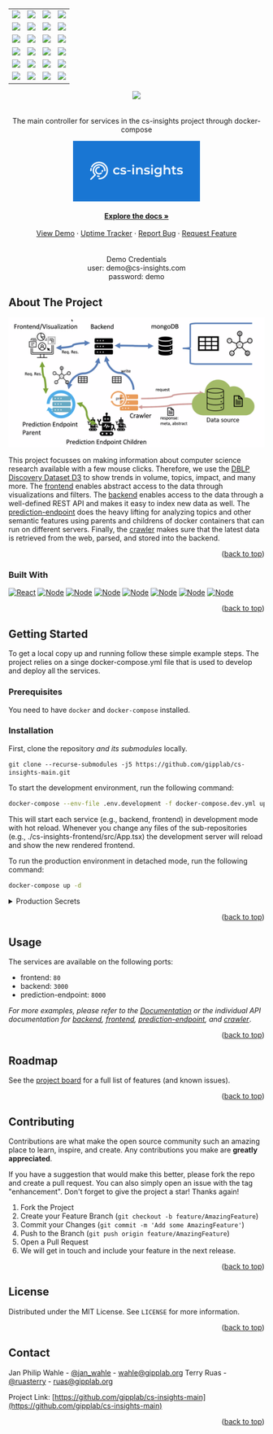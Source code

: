 <div id="top"></div>
<!--
*** Thanks for checking out the Best-README-Template. If you have a suggestion
*** that would make this better, please fork the repo and create a pull request
*** or simply open an issue with the tag "enhancement".
*** Don't forget to give the project a star!
*** Thanks again! Now go create something AMAZING! :D
-->

<!-- PROJECT LOGO -->
<br />
<div align="center">
<table>
  <tr>
  <td><a href="https://github.com/gipplab/cs-insights-frontend"><img src="https://img.shields.io/badge/GitHub-Frontend-green?style=for-the-badge"/></a></td>
  <td><a href="https://github.com/gipplab/cs-insights-frontend/issues"><img src="https://img.shields.io/github/issues/gipplab/cs-insights-frontend.svg?style=for-the-badge"/></a></td>
  <td><a href="https://github.com/gipplab/cs-insights-frontend/graphs/contributors"><img src="https://img.shields.io/github/contributors/gipplab/cs-insights-frontend.svg?style=for-the-badge"/></a></td>
  <td><a href="https://github.com/gipplab/cs-insights-frontend/stargazers"><img src="https://img.shields.io/github/stars/gipplab/cs-insights-frontend.svg?style=for-the-badge"/></a></td>
  </tr>
  <tr>
  <td><a href="https://github.com/gipplab/cs-insights-backend"><img src="https://img.shields.io/badge/GitHub-Backend-green?style=for-the-badge"/></a></td>
  <td><a href="https://github.com/gipplab/cs-insights-backend/issues"><img src="https://img.shields.io/github/issues/gipplab/cs-insights-backend.svg?style=for-the-badge"/></a></td>
  <td><a href="https://github.com/gipplab/cs-insights-backend/graphs/contributors"><img src="https://img.shields.io/github/contributors/gipplab/cs-insights-backend.svg?style=for-the-badge"/></a></td>
  <td><a href="https://github.com/gipplab/cs-insights-backend/stargazers"><img src="https://img.shields.io/github/stars/gipplab/cs-insights-backend.svg?style=for-the-badge"/></a></td>
  </tr>
  <tr>
  <td><a href="https://github.com/gipplab/cs-insights-crawler"><img src="https://img.shields.io/badge/GitHub-Crawler-green?style=for-the-badge"/></a></td>
  <td><a href="https://github.com/gipplab/cs-insights-crawler/issues"><img src="https://img.shields.io/github/issues/gipplab/cs-insights-crawler.svg?style=for-the-badge"/></a></td>
  <td><a href="https://github.com/gipplab/cs-insights-crawler/graphs/contributors"><img src="https://img.shields.io/github/contributors/gipplab/cs-insights-crawler.svg?style=for-the-badge"/></a></td>
  <td><a href="https://github.com/gipplab/cs-insights-crawler/stargazers"><img src="https://img.shields.io/github/stars/gipplab/cs-insights-crawler.svg?style=for-the-badge"/></a></td>
  </tr>
  <tr>
  <td><a href="https://github.com/gipplab/cs-insights-prediction-endpoint"><img src="https://img.shields.io/badge/GitHub-Prediction-green?style=for-the-badge"/></a></td>
  <td><a href="https://github.com/gipplab/cs-insights-prediction-endpoint/issues"><img src="https://img.shields.io/github/issues/gipplab/cs-insights-prediction-endpoint.svg?style=for-the-badge"/></a></td>
  <td><a href="https://github.com/gipplab/cs-insights-prediction-endpoint/graphs/contributors"><img src="https://img.shields.io/github/contributors/gipplab/cs-insights-prediction-endpoint.svg?style=for-the-badge"/></a></td>
  <td><a href="https://github.com/gipplab/cs-insights-prediction-endpoint/stargazers"><img src="https://img.shields.io/github/stars/gipplab/cs-insights-backend.svg?style=for-the-badge"/></a></td>
  </tr>
  <tr>
  <td><a href="https://github.com/gipplab/cs-insights-uptime"><img src="https://img.shields.io/badge/GitHub-Uptime-green?style=for-the-badge"/></a></td>
  <td><a href="https://github.com/gipplab/cs-insights-uptime/issues"><img src="https://img.shields.io/github/issues/gipplab/cs-insights-uptime.svg?style=for-the-badge"/></a></td>
  <td><a href="https://github.com/gipplab/cs-insights-uptime/graphs/contributors"><img src="https://img.shields.io/github/contributors/gipplab/cs-insights-uptime.svg?style=for-the-badge"/></a></td>
  <td><a href="https://github.com/gipplab/cs-insights-uptime/stargazers"><img src="https://img.shields.io/github/stars/gipplab/cs-insights-backend.svg?style=for-the-badge"/></a></td>
  </tr>
  <tr>
  <td><a href="https://github.com/gipplab/cs-insights-main"><img src="https://img.shields.io/badge/GitHub-main-green?style=for-the-badge"/></a></td>
  <td><a href="https://github.com/gipplab/cs-insights-main/issues"><img src="https://img.shields.io/github/issues/gipplab/cs-insights-main.svg?style=for-the-badge"/></a></td>
  <td><a href="https://github.com/gipplab/cs-insights-main/graphs/contributors"><img src="https://img.shields.io/github/contributors/gipplab/cs-insights-main.svg?style=for-the-badge"/></a></td>
  <td><a href="https://github.com/gipplab/cs-insights-main/stargazers"><img src="https://img.shields.io/github/stars/gipplab/cs-insights-backend.svg?style=for-the-badge"/></a></td>
  </tr>
</table>
<a href="https://github.com/gipplab/cs-insights-main/blob/master/LICENSE"><img src="https://img.shields.io/github/license/gipplab/cs-insights-main.svg?style=for-the-badge"/></a>


  <div align="center">
  <p align="center">
    <br/>
    The main controller for services in the cs-insights project through docker-compose
    <br/>
  </p>
  <a href="https://github.com/gipplab/cs-insights-main">
    <img src="images/logo.jpg" alt="Logo" width="250">
  </a>
  <br/>
  <br/>
  <a href="https://jan-philip-wahle.gitbook.io/cs-insights/"><strong>Explore the docs »</strong></a>
  <br />
  <br />
  <a href="http://cs-insights.uni-goettingen.de/">View Demo</a>
  ·
  <a href="https://github.com/gipplab/cs-insights-uptime">Uptime Tracker</a>
  ·
  <a href="https://github.com/gipplab/cs-insights-main/issues/new?assignees=&labels=&template=bug_report.md&title=">Report Bug</a>
  ·
  <a href="https://github.com/gipplab/cs-insights-main/issues/new?assignees=&labels=&template=feature_request.md&title=">Request Feature</a>
  </div>

<br/>
<br/>
Demo Credentials <br/>
user: demo@cs-insights.com <br/>
password: demo

</div>

<!-- ABOUT THE PROJECT -->
## About The Project

[![Product Name Screen Shot][product-screenshot]](https://cs-insights.uni-goettingen.de)

This project focusses on making information about computer science research available with a few mouse clicks. Therefore, we use the [DBLP Discovery Dataset D3](https://arxiv.org/abs/2204.13384) to show trends in volume, topics, impact, and many more.
The [frontend](https://github.com/gipplab/cs-insights-frontend) enables abstract access to the data through visualizations and filters. The [backend](https://github.com/gipplab/cs-insights-backend) enables access to the data through a well-defined REST API and makes it easy to index new data as well. The [prediction-endpoint](https://github.com/gipplab/cs-insights-prediction-endpoint) does the heavy lifting for analyzing topics and other semantic features using parents and childrens of docker containers that can run on different servers. Finally, the [crawler](https://github.com/gipplab/cs-insights-crawler) makes sure that the latest data is retrieved from the web, parsed, and stored into the backend.

<p align="right">(<a href="#top">back to top</a>)</p>



### Built With

[![React][React.js]][React-url]
[![Node][Passport]][Passport-url]
[![Node][Swagger]][Swagger-url]
[![Node][Express]][Express-url]
[![Node][Material.ui]][Material-url]
[![Node][Node.js]][Node-url]
[![Node][MongoDB]][Mongo-url]
[![Node][Docker]][Docker-url]


<p align="right">(<a href="#top">back to top</a>)</p>



<!-- GETTING STARTED -->
## Getting Started
To get a local copy up and running follow these simple example steps. The project relies on a singe docker-compose.yml file that is used to develop and deploy all the services.

### Prerequisites
You need to have `docker` and `docker-compose` installed.

### Installation

First, clone the repository *and its submodules* locally.

```
git clone --recurse-submodules -j5 https://github.com/gipplab/cs-insights-main.git

```

To start the development environment, run the following command:

```sh
docker-compose --env-file .env.development -f docker-compose.dev.yml up --build
```

This will start each service (e.g., backend, frontend) in development mode with hot reload. Whenever you change any files of the sub-repositories (e.g., ./cs-insights-frontend/src/App.tsx) the development server will reload and show the new rendered frontend.

To run the production environment in detached mode, run the following command:

```sh
docker-compose up -d
```

<details>
  <summary>Production Secrets</summary>
  
  Some secret variables should only be available encrypted as environment variables in the production environment.
  Therefore, the docker-compose.yml contains docker secrets encrypted on the host server. To export the secrets on the server, run the following command:
  
  ```sh
  docker swarm init
  ```
  Or you can also join a swarm using

  ```sh
  docker swarm join --token <token> <manager-ip>:2377
  ```
  
  where manager-ip is cs-insights.uni-goettingen.de.

  Then create the secrets of the docker-compose-yml with the following command:
  
  ```sh
  printf "<secret>" | docker secret create <secret_name> -
  ```
  
  Alternatively to exporting external secrets and referring to them with
  ```
  mongo_password:
    external: true
  ```
  
  you can also store them in text files on the host system and give docker-compose the path
  
  ```
  mongo_password:
    file: mongo_password.txt
  ```
  
  Supporting the secrets in files is compatible with docker-compose, while external secrets rely on docker stack deploy
  
  ```
  docker stack deploy -c docker-compose.yml cs-insights
  ```
</details>

<p align="right">(<a href="#top">back to top</a>)</p>


<!-- USAGE EXAMPLES -->
## Usage

The services are available on the following ports:
- frontend: `80`
- backend: `3000`
- prediction-endpoint: `8000`

_For more examples, please refer to the [Documentation](https://jan-philip-wahle.gitbook.io/cs-insights/) or the individual API documentation for [backend](https://gipplab.github.io/cs-insights-backend/), [frontend](https://gipplab.github.io/cs-insights-frontend/), [prediction-endpoint](https://gipplab.github.io/cs-insights-prediction-endpoint/), and [crawler](https://gipplab.github.io/cs-insights-crawler/)_.

<p align="right">(<a href="#top">back to top</a>)</p>



<!-- ROADMAP -->
## Roadmap

See the [project board](https://github.com/orgs/gipplab/projects/8) for a full list of features (and known issues).

<p align="right">(<a href="#top">back to top</a>)</p>



<!-- CONTRIBUTING -->
## Contributing

Contributions are what make the open source community such an amazing place to learn, inspire, and create. Any contributions you make are **greatly appreciated**.

If you have a suggestion that would make this better, please fork the repo and create a pull request. You can also simply open an issue with the tag "enhancement".
Don't forget to give the project a star! Thanks again!

1. Fork the Project
2. Create your Feature Branch (`git checkout -b feature/AmazingFeature`)
3. Commit your Changes (`git commit -m 'Add some AmazingFeature'`)
4. Push to the Branch (`git push origin feature/AmazingFeature`)
5. Open a Pull Request
6. We will get in touch and include your feature in the next release.

<p align="right">(<a href="#top">back to top</a>)</p>



<!-- LICENSE -->
## License

Distributed under the MIT License. See `LICENSE` for more information.

<p align="right">(<a href="#top">back to top</a>)</p>



<!-- CONTACT -->
## Contact

Jan Philip Wahle - [@jan_wahle](https://twitter.com/jan_wahle) - wahle@gipplab.org
Terry Ruas - [@ruasterry](https://twitter.com/jan_wahle) - ruas@gipplab.org

Project Link: [https://github.com/gipplab/cs-insights-main](https://github.com/gipplab/cs-insights-main)

<p align="right">(<a href="#top">back to top</a>)</p>

<!-- MARKDOWN LINKS & IMAGES -->
<!-- https://www.markdownguide.org/basic-syntax/#reference-style-links -->
[product-screenshot]: images/system-overview.png
[React.js]: https://img.shields.io/badge/React-20232A?style=for-the-badge&logo=react&logoColor=61DAFB
[React-url]: https://reactjs.org/
[Node.js]: https://img.shields.io/badge/Node.js-43853D?style=for-the-badge&logo=node.js&logoColor=white
[Node-url]: https://nodejs.org/en/
[Material.ui]:https://img.shields.io/static/v1?style=for-the-badge&message=Material+Design&color=757575&logo=Material+Design&logoColor=FFFFFF&label=
[Material-url]: https://mui.com/
[MongoDB]: https://img.shields.io/badge/MongoDB-4EA94B?style=for-the-badge&logo=mongodb&logoColor=white
[Mongo-url]: https://www.mongodb.com/
[Docker]: https://img.shields.io/static/v1?style=for-the-badge&message=Docker&color=2496ED&logo=Docker&logoColor=FFFFFF&label=
[Docker-url]: https://www.docker.com/
[Passport]: https://img.shields.io/static/v1?style=for-the-badge&message=Passport&color=222222&logo=Passport&logoColor=34E27A&label=
[Passport-url]: https://www.passportjs.org/
[Swagger]: https://img.shields.io/static/v1?style=for-the-badge&message=Swagger&color=222222&logo=Swagger&logoColor=85EA2D&label=
[Swagger-url]: https://swagger.io/
[Express]: https://img.shields.io/static/v1?style=for-the-badge&message=Express&color=000000&logo=Express&logoColor=FFFFFF&label=
[Express-url]: https://expressjs.com/
